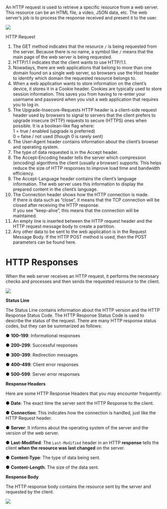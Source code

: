 An HTTP request is used to retrieve a specific resource from a web server. This resource can be an HTML file, a video, JSON data, etc. The web server’s job is to process the response received and present it to the user.

![](https://miro.medium.com/v2/resize:fit:1050/0*nbKun6Ll1ZelLYD1.png)

HTTP Request

1. The GET method indicates that the resource `/` is being requested from the server. Because there is no name, a symbol like `/` means that the main page of the web server is being requested.
2. HTTP/1.1 indicates that the client wants to use HTTP/1.1.
3. Nowadays, there are web applications that belong to more than one domain found on a single web server, so browsers use the Host header to identify which domain the requested resource belongs to.
4. When a web application wants to store information on the client’s device, it stores it in a Cookie header. Cookies are typically used to store session information. This saves you from having to re-enter your username and password when you visit a web application that requires you to log in.
5. The Upgrade-Insecure-Requests HTTP header is a client-side request header used by browsers to signal to servers that the client prefers to upgrade insecure (HTTP) requests to secure (HTTPS) ones when possible. It is a boolean-like flag where:  
    1 = true / enabled (upgrade is preferred)  
    0 = false / not used (though 0 is rarely sent)
6. The User-Agent header contains information about the client’s browser and operating system.
7. The type of data requested is in the Accept header.
8. The Accept-Encoding header tells the server which compression (encoding) algorithms the client (usually a browser) supports. This helps reduce the size of HTTP responses to improve load time and bandwidth efficiency.
9. The Accept-Language header contains the client’s language information. The web server uses this information to display the prepared content in the client’s language.
10. The Connection header shows how the HTTP connection is made.  
    If there is data such as “close”, it means that the TCP connection will be closed after receiving the HTTP response.  
    If you see “keep-alive”, this means that the connection will be maintained.
11. An empty line is inserted between the HTTP request header and the HTTP request message body to create a partition.
12. Any other data to be sent to the web application is in the Request Message Body. If the HTTP POST method is used, then the POST parameters can be found here.

# HTTP Responses

When the web server receives an HTTP request, it performs the necessary checks and processes and then sends the requested resource to the client.

![](https://miro.medium.com/v2/resize:fit:872/0*HBzNbXQIy7BYsGrD.png)

**Status Line**

The Status Line contains information about the HTTP version and the HTTP Response Status Code. The HTTP Response Status Code is used to describe the status of the request. There are many HTTP response status codes, but they can be summarized as follows:

● **100–199**: Informational responses

● **200–299**: Successful responses

● **300–399**: Redirection messages

● **400–499**: Client error responses

● **500–599**: Server error responses

**Response Headers**

Here are some HTTP Response Headers that you may encounter frequently:

● **Date**: The exact time the server sent the HTTP Response to the client.

● **Connection**: This indicates how the connection is handled, just like the HTTP Request header.

● **Server**: It informs about the operating system of the server and the version of the web server.

● **Last-Modified**: The `Last-Modified` header in an HTTP **response** tells the client **when the resource was last changed** on the server.

● **Content-Type**: The type of data being sent.

● **Content-Length**: The size of the data sent.

**Response Body**

The HTTP response body contains the resource sent by the server and requested by the client.

![](https://miro.medium.com/v2/resize:fit:792/0*tWF3zvbPaDhd8EMb.png)

